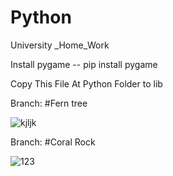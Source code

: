 # Python
University _Home_Work

Install pygame --  pip install pygame

Copy This File At  Python Folder to lib

Branch: #Fern tree

![kjljk](https://user-images.githubusercontent.com/58856931/118373154-99020600-b5ca-11eb-857b-f8b3de183581.png)

Branch: #Coral Rock

![123](https://user-images.githubusercontent.com/58856931/118373184-bc2cb580-b5ca-11eb-9de8-530ba1e7d4ba.png)

